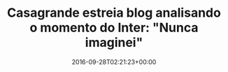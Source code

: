 ---
layout: post
title: "Casagrande estreia blog analisando o momento do Inter: \"Nunca imaginei\""
date: 2016-09-28T02:21:23+00:00
external_link: "http://globoesporte.globo.com/opiniao/casagrande/noticia/2016/09/casagrande-estreia-blog-analisando-o-momento-do-inter-nunca-imaginei.html"
categories: news globo.com
---